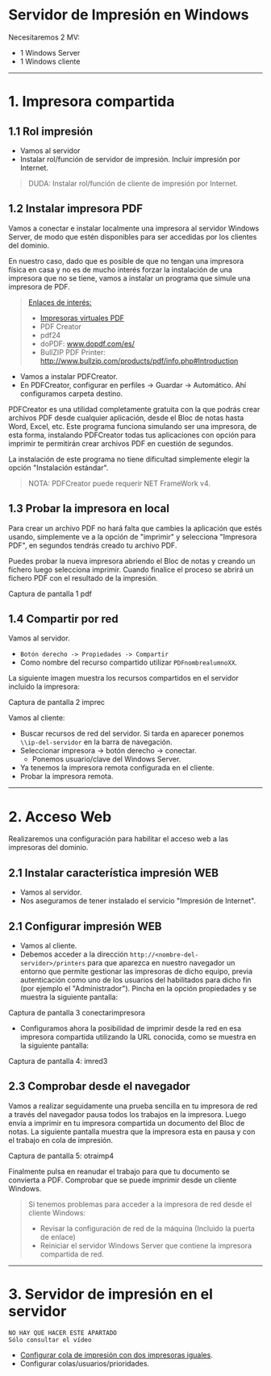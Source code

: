 
# Servidor de Impresión en Windows

Necesitaremos 2 MV:
* 1 Windows Server
* 1 Windows cliente

---

# 1. Impresora compartida

## 1.1 Rol impresión

* Vamos al servidor
* Instalar rol/función de servidor de impresión. Incluir impresión por Internet.
> DUDA: Instalar rol/función de cliente de impresión por Internet.

## 1.2 Instalar impresora PDF

Vamos a conectar e instalar localmente una impresora al servidor Windows Server,
de modo que estén disponibles para ser accedidas por los clientes del dominio.

En nuestro caso, dado que es posible de que no tengan una impresora física en casa
y no es de mucho interés forzar la instalación de una impresora que no se tiene,
vamos a instalar un programa que simule una impresora de PDF.

> [Enlaces de interés:](http://www3.gobiernodecanarias.org/medusa/eforma/campus/mod/page/view.php?id=748283)
>
> * [Impresoras virtuales PDF](http://www.genbeta.com/herramientas/impresoras-virtuales-pdf-tres-alternativas-gratuitas-en-espanol)
> * PDF Creator
> * pdf24
> * doPDF: www.dopdf.com/es/
> * BullZIP PDF Printer: http://www.bullzip.com/products/pdf/info.php#Introduction

* Vamos a instalar PDFCreator.
* En PDFCreator, configurar en perfiles -> Guardar -> Automático. Ahí configuramos carpeta destino.

PDFCreator es una utilidad completamente gratuita con la que podrás crear archivos
PDF desde cualquier aplicación, desde el Bloc de notas hasta Word, Excel, etc.
Este programa funciona simulando ser una impresora, de esta forma, instalando
PDFCreator todas tus aplicaciones con opción para imprimir te permitirán crear
archivos PDF en cuestión de segundos.

La instalación de este programa
no tiene dificultad simplemente elegir la opción "Instalación estándar".

> NOTA: PDFCreator puede requerir NET FrameWork v4.

## 1.3 Probar la impresora en local

Para crear un archivo PDF no hará falta que cambies la aplicación que estés usando,
simplemente ve a la opción de "imprimir" y selecciona "Impresora PDF", en segundos
tendrás creado tu archivo PDF.

Puedes probar la nueva impresora abriendo el Bloc de notas y creando un fichero luego selecciona imprimir. Cuando finalice el proceso se abrirá un fichero PDF con el resultado de la impresión.

Captura de pantalla 1
pdf

## 1.4 Compartir por red

Vamos al servidor.
* `Botón derecho -> Propiedades -> Compartir`
* Como nombre del recurso compartido utilizar `PDFnombrealumnoXX`.

La siguiente imagen muestra los recursos compartidos
en el servidor incluido la impresora:

Captura de pantalla 2
imprec

Vamos al cliente:
* Buscar recursos de red del servidor. Si tarda en aparecer ponemos `\\ip-del-servidor`
en la barra de navegación.
* Seleccionar impresora -> botón derecho -> conectar.
    * Ponemos usuario/clave del Windows Server.
* Ya tenemos la impresora remota configurada en el cliente.
* Probar la impresora remota.

---

# 2. Acceso Web

Realizaremos una configuración para habilitar el acceso web a las impresoras del dominio.

## 2.1 Instalar característica impresión WEB

* Vamos al servidor.
* Nos aseguramos de tener instalado el servicio "Impresión de Internet".

## 2.1 Configurar impresión WEB

* Vamos al cliente.
* Debemos acceder a la dirección `http://<nombre-del-servidor>/printers` para que aparezca en nuestro navegador un entorno que permite gestionar las impresoras de dicho equipo, previa autenticación como uno de los usuarios del habilitados para dicho fin (por ejemplo el "Administrador"). Pincha en la opción propiedades y se muestra la siguiente pantalla:

Captura de pantalla 3
conectarimpresora

* Configuramos ahora la posibilidad de imprimir desde la red en esa impresora compartida
utilizando la URL conocida, como se muestra en la siguiente pantalla:

Captura de pantalla 4:
imred3

## 2.3 Comprobar desde el navegador

Vamos a realizar seguidamente una prueba sencilla en tu impresora de red a través
del navegador pausa todos los trabajos en la impresora. Luego envía a imprimir en tu impresora compartida un documento del Bloc de notas. La siguiente pantalla muestra que la
impresora esta en pausa y con el trabajo en cola de impresión.

Captura de pantalla 5:
otraimp4

Finalmente pulsa en reanudar el trabajo para que tu documento se convierta a PDF.
Comprobar que se puede imprimir desde un cliente Windows.

> Si tenemos problemas para acceder a la impresora de red desde el cliente Windows:
> * Revisar la configuración de red de la máquina (Incluido la puerta de enlace)
> * Reiniciar el servidor Windows Server que contiene la impresora compartida de red.

---

# 3. Servidor de impresión en el servidor

```
NO HAY QUE HACER ESTE APARTADO
Sólo consultar el vídeo
```
* [Configurar cola de impresión con dos impresoras iguales](https://www.youtube.com/watch?v=mYWEEv1RdZs).
* Configurar colas/usuarios/prioridades.
